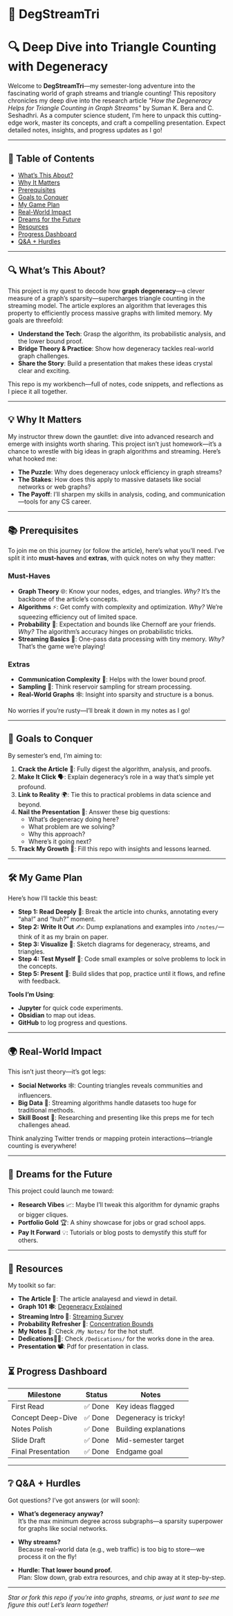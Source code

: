# 🌟 **DegStreamTri**
# 🔍 Deep Dive into Triangle Counting with Degeneracy

Welcome to **DegStreamTri**—my semester-long adventure into the fascinating world of graph streams and triangle counting! This repository chronicles my deep dive into the research article *"How the Degeneracy Helps for Triangle Counting in Graph Streams"* by Suman K. Bera and C. Seshadhri. As a computer science student, I’m here to unpack this cutting-edge work, master its concepts, and craft a compelling presentation. Expect detailed notes, insights, and progress updates as I go!

---

## 📑 **Table of Contents**

- [What’s This About?](#whats-this-about)
- [Why It Matters](#why-it-matters)
- [Prerequisites](#prerequisites)
- [Goals to Conquer](#goals-to-conquer)
- [My Game Plan](#my-game-plan)
- [Real-World Impact](#real-world-impact)
- [Dreams for the Future](#dreams-for-the-future)
- [Resources](#resources)
- [Progress Dashboard](#progress-dashboard)
- [Q&A + Hurdles](#qa--hurdles)

---

## 🔍 **What’s This About?**

This project is my quest to decode how **graph degeneracy**—a clever measure of a graph’s sparsity—supercharges triangle counting in the streaming model. The article explores an algorithm that leverages this property to efficiently process massive graphs with limited memory. My goals are threefold:

- **Understand the Tech**: Grasp the algorithm, its probabilistic analysis, and the lower bound proof.
- **Bridge Theory & Practice**: Show how degeneracy tackles real-world graph challenges.
- **Share the Story**: Build a presentation that makes these ideas crystal clear and exciting.

This repo is my workbench—full of notes, code snippets, and reflections as I piece it all together.

---

## 💡 **Why It Matters**

My instructor threw down the gauntlet: dive into advanced research and emerge with insights worth sharing. This project isn’t just homework—it’s a chance to wrestle with big ideas in graph algorithms and streaming. Here’s what hooked me:

- **The Puzzle**: Why does degeneracy unlock efficiency in graph streams?
- **The Stakes**: How does this apply to massive datasets like social networks or web graphs?
- **The Payoff**: I’ll sharpen my skills in analysis, coding, and communication—tools for any CS career.

---

## 📚 **Prerequisites**

To join me on this journey (or follow the article), here’s what you’ll need. I’ve split it into **must-haves** and **extras**, with quick notes on why they matter:

### **Must-Haves**
- **Graph Theory** 🌐: Know your nodes, edges, and triangles. *Why?* It’s the backbone of the article’s concepts.
- **Algorithms** ⚡: Get comfy with complexity and optimization. *Why?* We’re squeezing efficiency out of limited space.
- **Probability** 🎲: Expectation and bounds like Chernoff are your friends. *Why?* The algorithm’s accuracy hinges on probabilistic tricks.
- **Streaming Basics** 🌊: One-pass data processing with tiny memory. *Why?* That’s the game we’re playing!

### **Extras**
- **Communication Complexity** 📡: Helps with the lower bound proof.
- **Sampling** 🎯: Think reservoir sampling for stream processing.
- **Real-World Graphs** 🕸️: Insight into sparsity and structure is a bonus.

No worries if you’re rusty—I’ll break it down in my notes as I go!

---

## 🎯 **Goals to Conquer**

By semester’s end, I’m aiming to:

1. **Crack the Article** 📜: Fully digest the algorithm, analysis, and proofs.
2. **Make It Click** 🗣️: Explain degeneracy’s role in a way that’s simple yet profound.
3. **Link to Reality** 🌍: Tie this to practical problems in data science and beyond.
4. **Nail the Presentation** 🎤: Answer these big questions:
   - What’s degeneracy doing here?
   - What problem are we solving?
   - Why this approach?
   - Where’s it going next?
5. **Track My Growth** 📝: Fill this repo with insights and lessons learned.

---

## 🛠 **My Game Plan**

Here’s how I’ll tackle this beast:

- **Step 1: Read Deeply** 📖: Break the article into chunks, annotating every “aha!” and “huh?” moment.
- **Step 2: Write It Out** ✍️: Dump explanations and examples into `/notes/`—think of it as my brain on paper.
- **Step 3: Visualize** 🧠: Sketch diagrams for degeneracy, streams, and triangles.
- **Step 4: Test Myself** 🧩: Code small examples or solve problems to lock in the concepts.
- **Step 5: Present** 🎨: Build slides that pop, practice until it flows, and refine with feedback.

**Tools I’m Using**:
- **Jupyter** for quick code experiments.
- **Obsidian** to map out ideas.
- **GitHub** to log progress and questions.

---

## 🌍 **Real-World Impact**

This isn’t just theory—it’s got legs:

- **Social Networks** 🕸️: Counting triangles reveals communities and influencers.
- **Big Data** 💾: Streaming algorithms handle datasets too huge for traditional methods.
- **Skill Boost** 🔧: Researching and presenting like this preps me for tech challenges ahead.

Think analyzing Twitter trends or mapping protein interactions—triangle counting is everywhere!

---

## 🚀 **Dreams for the Future**

This project could launch me toward:

- **Research Vibes** 📈: Maybe I’ll tweak this algorithm for dynamic graphs or bigger cliques.
- **Portfolio Gold** 🏆: A shiny showcase for jobs or grad school apps.
- **Pay It Forward** 💡: Tutorials or blog posts to demystify this stuff for others.

---

## 📎 **Resources**

My toolkit so far:

- **The Article 📄**: The article analayesd and viewd in detail.
- **Graph 101 🕸️**: [Degeneracy Explained](https://en.wikipedia.org/wiki/Degeneracy_(graph_theory))
- **Streaming Intro 🌊**: [Streaming Survey](https://arxiv.org/abs/1807.04262)
- **Probability Refresher 🎲**: [Concentration Bounds](https://en.wikipedia.org/wiki/Concentration_inequality)
- **My Notes 📝**: Check `/My Notes/` for the hot stuff.
- **Dedications🙇‍♂️**: Check `/Dedications/` for the works done in the area.
- **Presentation 📽️**: Pdf for presentation in class. 


## ⏳ **Progress Dashboard**

| Milestone            | Status       | Notes                       |
|----------------------|--------------|-----------------------------|
| First Read           | ✅ Done      | Key ideas flagged           |
| Concept Deep-Dive    | ✅ Done   | Degeneracy is tricky!       |
| Notes Polish         | ✅ Done   | Building explanations       |
| Slide Draft          | ✅ Done   | Mid-semester target         |
| Final Presentation   | ✅ Done     | Endgame goal                |

---

## ❔ **Q&A + Hurdles**

Got questions? I’ve got answers (or will soon):

- **What’s degeneracy anyway?**  
  It’s the max minimum degree across subgraphs—a sparsity superpower for graphs like social networks.

- **Why streams?**  
  Because real-world data (e.g., web traffic) is too big to store—we process it on the fly!

- **Hurdle: That lower bound proof.**  
  Plan: Slow down, grab extra resources, and chip away at it step-by-step.

---

*Star or fork this repo if you’re into graphs, streams, or just want to see me figure this out! Let’s learn together!*
